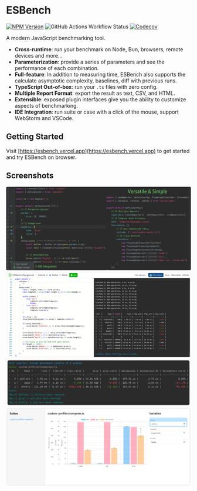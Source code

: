 # ESBench

[![NPM Version](https://img.shields.io/npm/v/esbench?style=flat-square)](https://www.npmjs.com/package/esbench)
![GitHub Actions Workflow Status](https://img.shields.io/github/actions/workflow/status/ESBenchmark/ESBench/test.yml?style=flat-square)
[![Codecov](https://img.shields.io/codecov/c/gh/ESBenchmark/ESBench?style=flat-square)](https://codecov.io/gh/ESBenchmark/ESBench)

A modern JavaScript benchmarking tool.

- **Cross-runtime**: run your benchmark on Node, Bun, browsers, remote devices and more...
- **Parameterization**: provide a series of parameters and see the performance of each combination.
- **Full-feature**: In addition to measuring time, ESBench also supports the calculate asymptotic complexity, baselines, diff with previous runs.
- **TypeScript Out-of-box**: run your `.ts` files with zero config.
- **Multiple Report Format**: export the result as text, CSV, and HTML.
- **Extensible**: exposed plugin interfaces give you the ability to customize aspects of benchmarking.
- **IDE Integration**: run suite or case with a click of the mouse, support WebStorm and VSCode.

## Getting Started

Visit [https://esbench.vercel.app](https://esbench.vercel.app) to get started and try ESBench on browser.

## Screenshots

![Rich Features & Simple Code](https://github.com/ESBenchmark/ESBench/raw/master/docs/assets/suite-and-config.webp)
![Playground](https://github.com/ESBenchmark/ESBench/raw/master/docs/assets/playground.webp)
![Text Report](https://github.com/ESBenchmark/ESBench/raw/master/docs/assets/text-report.webp)
![HTML Report](https://github.com/ESBenchmark/ESBench/raw/master/docs/assets/html-report-metrics.webp)
